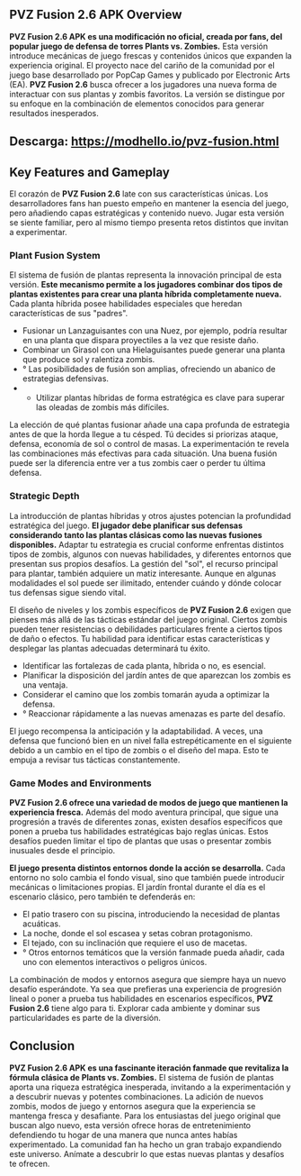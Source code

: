 ## PVZ Fusion 2.6 APK Overview

**PVZ Fusion 2.6 APK es una modificación no oficial, creada por fans, del popular juego de defensa de torres Plants vs. Zombies.** Esta versión introduce mecánicas de juego frescas y contenidos únicos que expanden la experiencia original. El proyecto nace del cariño de la comunidad por el juego base desarrollado por PopCap Games y publicado por Electronic Arts (EA). **PVZ Fusion 2.6** busca ofrecer a los jugadores una nueva forma de interactuar con sus plantas y zombis favoritos. La versión se distingue por su enfoque en la combinación de elementos conocidos para generar resultados inesperados.

## Descarga: https://modhello.io/pvz-fusion.html

## Key Features and Gameplay

El corazón de **PVZ Fusion 2.6** late con sus características únicas. Los desarrolladores fans han puesto empeño en mantener la esencia del juego, pero añadiendo capas estratégicas y contenido nuevo. Jugar esta versión se siente familiar, pero al mismo tiempo presenta retos distintos que invitan a experimentar.

### Plant Fusion System

El sistema de fusión de plantas representa la innovación principal de esta versión. **Este mecanismo permite a los jugadores combinar dos tipos de plantas existentes para crear una planta híbrida completamente nueva.** Cada planta híbrida posee habilidades especiales que heredan características de sus "padres".

*   Fusionar un Lanzaguisantes con una Nuez, por ejemplo, podría resultar en una planta que dispara proyectiles a la vez que resiste daño.
*   Combinar un Girasol con una Hielaguisantes puede generar una planta que produce sol y ralentiza zombis.
*   ° Las posibilidades de fusión son amplias, ofreciendo un abanico de estrategias defensivas.
*   + Utilizar plantas híbridas de forma estratégica es clave para superar las oleadas de zombis más difíciles.

La elección de qué plantas fusionar añade una capa profunda de estrategia antes de que la horda llegue a tu césped. Tú decides si priorizas ataque, defensa, economía de sol o control de masas. La experimentación te revela las combinaciones más efectivas para cada situación. Una buena fusión puede ser la diferencia entre ver a tus zombis caer o perder tu última defensa.

### Strategic Depth

La introducción de plantas híbridas y otros ajustes potencian la profundidad estratégica del juego. **El jugador debe planificar sus defensas considerando tanto las plantas clásicas como las nuevas fusiones disponibles.** Adaptar tu estrategia es crucial conforme enfrentas distintos tipos de zombis, algunos con nuevas habilidades, y diferentes entornos que presentan sus propios desafíos. La gestión del "sol", el recurso principal para plantar, también adquiere un matiz interesante. Aunque en algunas modalidades el sol puede ser ilimitado, entender cuándo y dónde colocar tus defensas sigue siendo vital.

El diseño de niveles y los zombis específicos de **PVZ Fusion 2.6** exigen que pienses más allá de las tácticas estándar del juego original. Ciertos zombis pueden tener resistencias o debilidades particulares frente a ciertos tipos de daño o efectos. Tu habilidad para identificar estas características y desplegar las plantas adecuadas determinará tu éxito.

*   Identificar las fortalezas de cada planta, híbrida o no, es esencial.
*   Planificar la disposición del jardín antes de que aparezcan los zombis es una ventaja.
*   Considerar el camino que los zombis tomarán ayuda a optimizar la defensa.
*   ° Reaccionar rápidamente a las nuevas amenazas es parte del desafío.

El juego recompensa la anticipación y la adaptabilidad. A veces, una defensa que funcionó bien en un nivel falla estrepéticamente en el siguiente debido a un cambio en el tipo de zombis o el diseño del mapa. Esto te empuja a revisar tus tácticas constantemente.

### Game Modes and Environments

**PVZ Fusion 2.6 ofrece una variedad de modos de juego que mantienen la experiencia fresca.** Además del modo aventura principal, que sigue una progresión a través de diferentes zonas, existen desafíos específicos que ponen a prueba tus habilidades estratégicas bajo reglas únicas. Estos desafíos pueden limitar el tipo de plantas que usas o presentar zombis inusuales desde el principio.

**El juego presenta distintos entornos donde la acción se desarrolla.** Cada entorno no solo cambia el fondo visual, sino que también puede introducir mecánicas o limitaciones propias. El jardín frontal durante el día es el escenario clásico, pero también te defenderás en:

*   El patio trasero con su piscina, introduciendo la necesidad de plantas acuáticas.
*   La noche, donde el sol escasea y setas cobran protagonismo.
*   El tejado, con su inclinación que requiere el uso de macetas.
*   ° Otros entornos temáticos que la versión fanmade pueda añadir, cada uno con elementos interactivos o peligros únicos.

La combinación de modos y entornos asegura que siempre haya un nuevo desafío esperándote. Ya sea que prefieras una experiencia de progresión lineal o poner a prueba tus habilidades en escenarios específicos, **PVZ Fusion 2.6** tiene algo para ti. Explorar cada ambiente y dominar sus particularidades es parte de la diversión.

## Conclusion

**PVZ Fusion 2.6 APK es una fascinante iteración fanmade que revitaliza la fórmula clásica de Plants vs. Zombies.** El sistema de fusión de plantas aporta una riqueza estratégica inesperada, invitando a la experimentación y a descubrir nuevas y potentes combinaciones. La adición de nuevos zombis, modos de juego y entornos asegura que la experiencia se mantenga fresca y desafiante. Para los entusiastas del juego original que buscan algo nuevo, esta versión ofrece horas de entretenimiento defendiendo tu hogar de una manera que nunca antes habías experimentado. La comunidad fan ha hecho un gran trabajo expandiendo este universo. Anímate a descubrir lo que estas nuevas plantas y desafíos te ofrecen.
